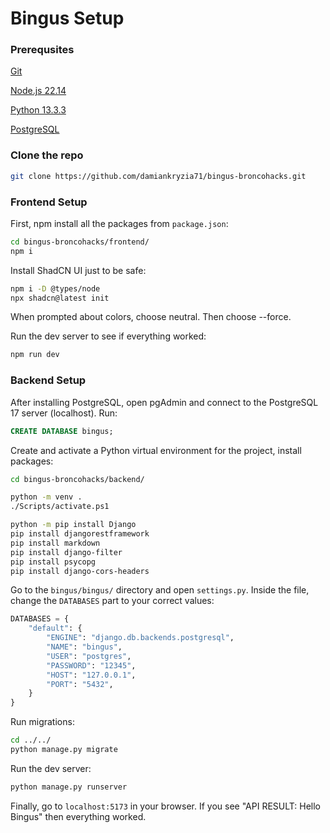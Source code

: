 # Bingus Setup

### Prerequsites
[Git](https://github.com/git-for-windows/git/releases/download/v2.49.0.windows.1/Git-2.49.0-64-bit.exe)

[Node.js 22.14](https://nodejs.org/dist/v22.14.0/node-v22.14.0-x64.msi)

[Python 13.3.3](https://www.python.org/ftp/python/3.13.3/python-3.13.3-amd64.exe)

[PostgreSQL](https://sbp.enterprisedb.com/getfile.jsp?fileid=1259505)

### Clone the repo
```bash
git clone https://github.com/damiankryzia71/bingus-broncohacks.git
```

### Frontend Setup
First, npm install all the packages from `package.json`:
```bash
cd bingus-broncohacks/frontend/
npm i
```
Install ShadCN UI just to be safe:
```bash
npm i -D @types/node
npx shadcn@latest init
```
When prompted about colors, choose neutral.
Then choose --force.

Run the dev server to see if everything worked:
```bash
npm run dev
```

### Backend Setup
After installing PostgreSQL, open pgAdmin and connect to the PostgreSQL 17 server (localhost).
Run:
```sql
CREATE DATABASE bingus;
```
Create and activate a Python virtual environment for the project, install packages:
```bash
cd bingus-broncohacks/backend/

python -m venv .
./Scripts/activate.ps1

python -m pip install Django
pip install djangorestframework
pip install markdown
pip install django-filter
pip install psycopg
pip install django-cors-headers
```
Go to the `bingus/bingus/` directory and open `settings.py`. Inside the file, change the `DATABASES` part to your correct values:
```py
DATABASES = {
    "default": {
        "ENGINE": "django.db.backends.postgresql",
        "NAME": "bingus",
        "USER": "postgres",
        "PASSWORD": "12345",
        "HOST": "127.0.0.1",
        "PORT": "5432",
    }
}
```
Run migrations:
```bash
cd ../../
python manage.py migrate
```
Run the dev server:
```bash
python manage.py runserver
```

Finally, go to `localhost:5173` in your browser. If you see "API RESULT: Hello Bingus" then everything worked.
